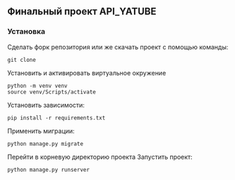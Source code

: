 ## Финальный проект API_YATUBE
### Установка
Сделать форк репозитория или же скачать проект с помощью команды:
```
git clone
```
Установить и активировать виртуальное окружение
```
python -m venv venv
source venv/Scripts/activate
```
Установить зависимости:
```
pip install -r requirements.txt
```
Применить миграции:
```
python manage.py migrate
```
Перейти в корневую директорию проекта
Запустить проект:
```
python manage.py runserver
```
